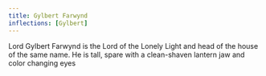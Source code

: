 ```yaml
---
title: Gylbert Farwynd
inflections: [Gylbert]
---
```


Lord Gylbert Farwynd is the Lord of the Lonely Light and head of the house of the same name. He is tall, spare with a clean-shaven lantern jaw and color changing eyes


